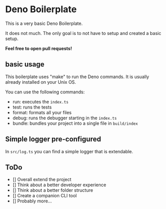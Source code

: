 # Deno Boilerplate

This is a very basic Deno Boilerplate.

It does not much. The only goal is to not have to setup and created a basic setup.

**Feel free to open pull requests!**

## basic usage

This boilerplate uses "make" to run the Deno commands.
It is usually already installed on your Unix OS.

You can use the following commands:
- run:      executes the `index.ts`
- test:     runs the tests
- format:   formats all your files
- debug:    runs the debugger starting in the `index.ts`
- bundle:   bundles your project into a single file in `build/index`

## Simple logger pre-configured

In `src/log.ts` you can find a simple logger that is extendable.

## ToDo

- [] Overall extend the project
- [] Think about a better developer experience
- [] Think about a better folder structure
- [] Create a companion CLI tool
- [] Probably more...